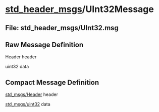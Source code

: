 # [std_header_msgs](../README.md)/UInt32Message #

## File: std_header_msgs/UInt32.msg
## Raw Message Definition
  
Header header  
  
uint32 data  


## Compact Message Definition

[std_msgs/Header](http://docs.ros.org/en/melodic/api/std_msgs/html/msg/Header.html) header  
  
[std_msgs/uint32](http://docs.ros.org/en/melodic/api/std_msgs/html/msg/UInt32.html) data  
